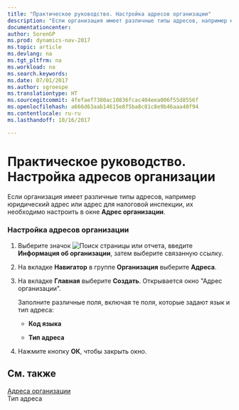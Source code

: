 ```yaml
---
title: "Практическое руководство. Настройка адресов организации"
description: "Если организация имеет различные типы адресов, например юридический адрес или адрес для налоговой инспекции, их необходимо настроить в окне **Адрес организации**."
documentationcenter: 
author: SorenGP
ms.prod: dynamics-nav-2017
ms.topic: article
ms.devlang: na
ms.tgt_pltfrm: na
ms.workload: na
ms.search.keywords: 
ms.date: 07/01/2017
ms.author: sgroespe
ms.translationtype: HT
ms.sourcegitcommit: 4fefaef7380ac10836fcac404eea006f55d8556f
ms.openlocfilehash: a666d63aab14615e8f5ba8c81c8e9b46aaa40f94
ms.contentlocale: ru-ru
ms.lasthandoff: 10/16/2017

---
```

# <a name="how-to-set-up-company-addresses"></a>Практическое руководство. Настройка адресов организации
Если организация имеет различные типы адресов, например юридический адрес или адрес для налоговой инспекции, их необходимо настроить в окне **Адрес организации**.  
  
### <a name="to-set-up-company-addresses"></a>Настройка адресов организации  
  
1.  Выберите значок ![Поиск страницы или отчета](media/ui-search/search_small.png "Значок поиска страницы или отчета"), введите **Информация об организации**, затем выберите связанную ссылку.  
  
2.  На вкладке **Навигатор** в группе **Организация** выберите **Адреса**.  
  
3.  На вкладке **Главная** выберите **Создать**. Открывается окно "Адрес организации".  
  
     Заполните различные поля, включая те поля, которые задают язык и тип адреса:  
  
    -   **Код языка**  
  
    -   **Тип адреса**  
  
4.  Нажмите кнопку **ОК**, чтобы закрыть окно.  
  
## <a name="see-also"></a>См. также  
 [Адреса организации](company-addresses.md)   
 Тип адреса
